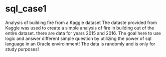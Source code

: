 # sql_case1
Analysis of building fire from a Kaggle dataset
The dataste provided from Kaggle was used to create a simple 
analysis of fire in building out of the entire dataset.
there are data for years 2015 and 2016.
The goal here to use logic and answer different simple question by 
utilizing the power of sql language in an Oracle enviroinment!
The data is randomly and is only for study purposes!
